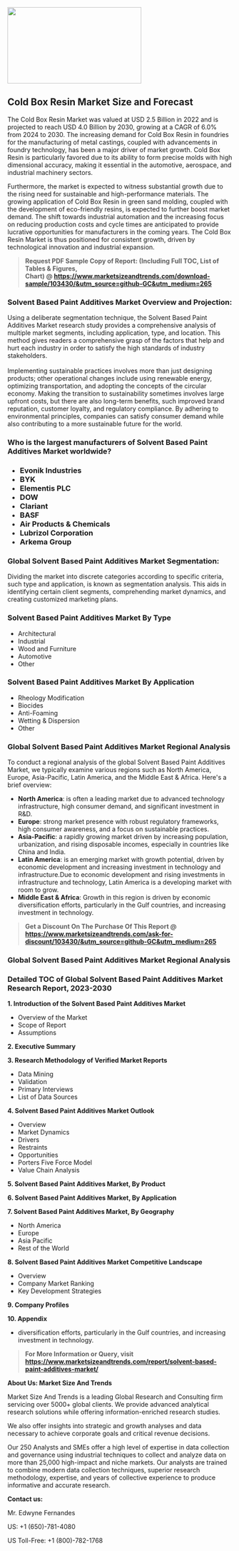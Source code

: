 <p><img class="alignnone size-medium wp-image-20088" src="https://ffe5etoiles.com/wp-content/uploads/2024/12/MST1-300x171.png" alt="" width="300" height="171" /></p><h2>Cold Box Resin Market Size and Forecast</h2><p>The Cold Box Resin Market was valued at USD 2.5 Billion in 2022 and is projected to reach USD 4.0 Billion by 2030, growing at a CAGR of 6.0% from 2024 to 2030. The increasing demand for Cold Box Resin in foundries for the manufacturing of metal castings, coupled with advancements in foundry technology, has been a major driver of market growth. Cold Box Resin is particularly favored due to its ability to form precise molds with high dimensional accuracy, making it essential in the automotive, aerospace, and industrial machinery sectors.</p><p>Furthermore, the market is expected to witness substantial growth due to the rising need for sustainable and high-performance materials. The growing application of Cold Box Resin in green sand molding, coupled with the development of eco-friendly resins, is expected to further boost market demand. The shift towards industrial automation and the increasing focus on reducing production costs and cycle times are anticipated to provide lucrative opportunities for manufacturers in the coming years. The Cold Box Resin Market is thus positioned for consistent growth, driven by technological innovation and industrial expansion.</p></p><blockquote id="" class=""><strong>Request PDF Sample Copy of Report: (Including Full TOC, List of Tables &amp; Figures, Chart)&nbsp;@&nbsp;<strong><a href="https://www.marketsizeandtrends.com/download-sample/103430/&utm_source=github-GC&utm_medium=265" target="_blank">https://www.marketsizeandtrends.com/download-sample/103430/&utm_source=github-GC&utm_medium=265</a></strong></strong></blockquote><h3 id="" class="">Solvent Based Paint Additives Market&nbsp;Overview and Projection:</h3><p id="" class="">Using a deliberate segmentation technique, the Solvent Based Paint Additives Market research study provides a comprehensive analysis of multiple market segments, including application, type, and location. This method gives readers a comprehensive grasp of the factors that help and hurt each industry in order to satisfy the high standards of industry stakeholders. <br /> <br />Implementing sustainable practices involves more than just designing products; other operational changes include using renewable energy, optimizing transportation, and adopting the concepts of the circular economy. Making the transition to sustainability sometimes involves large upfront costs, but there are also long-term benefits, such improved brand reputation, customer loyalty, and regulatory compliance. By adhering to environmental principles, companies can satisfy consumer demand while also contributing to a more sustainable future for the world.</p><h3 id="" class="">Who is the largest manufacturers of&nbsp;Solvent Based Paint Additives Market worldwide?</h3><h3 class=""><p><ul><li>Evonik Industries </li><li> BYK </li><li> Elementis PLC </li><li> DOW </li><li> Clariant </li><li> BASF </li><li> Air Products & Chemicals </li><li> Lubrizol Corporation </li><li> Arkema Group</li></ul></p></h3><h3 id="" class="">Global&nbsp;Solvent Based Paint Additives Market Segmentation:</h3><p id="" class="">Dividing the market into discrete categories according to specific criteria, such type and application, is known as segmentation analysis. This aids in identifying certain client segments, comprehending market dynamics, and creating customized marketing plans.</p><h3 id="" class="">Solvent Based Paint Additives Market&nbsp;By Type</h3><p><p><ul><li>Architectural </li><li> Industrial </li><li> Wood and Furniture </li><li> Automotive </li><li> Other</p></li></ul></p></p><h3 id="" class="">Solvent Based Paint Additives Market&nbsp;By Application</h3><p class=""><p><ul><li>Rheology Modification </li><li> Biocides </li><li> Anti-Foaming </li><li> Wetting & Dispersion </li><li> Other</li></ul></p></p><h3 id="" class="">Global Solvent Based Paint Additives Market Regional Analysis</h3><p id="" class="">To conduct a regional analysis of the global Solvent Based Paint Additives Market, we typically examine various regions such as North America, Europe, Asia-Pacific, Latin America, and the Middle East &amp; Africa. Here's a brief overview:</p><ul><li><strong>North America</strong>: is often a leading market due to advanced technology infrastructure, high consumer demand, and significant investment in R&amp;D.</li><li><strong>Europe</strong>: strong market presence with robust regulatory frameworks, high consumer awareness, and a focus on sustainable practices.</li><li><strong>Asia-Pacific</strong>: a rapidly growing market driven by increasing population, urbanization, and rising disposable incomes, especially in countries like China and India.</li><li><strong>Latin America</strong>: is an emerging market with growth potential, driven by economic development and increasing investment in technology and infrastructure.Due to economic development and rising investments in infrastructure and technology, Latin America is a developing market with room to grow.</li><li><strong>Middle East &amp; Africa</strong>: Growth in this region is driven by economic diversification efforts, particularly in the Gulf countries, and increasing investment in technology.</li></ul><blockquote id="" class=""><strong>Get a Discount On The Purchase Of This Report @ <strong><a href="https://www.marketsizeandtrends.com/ask-for-discount/103430/&utm_source=github-GC&utm_medium=265" target="_blank">https://www.marketsizeandtrends.com/ask-for-discount/103430/&utm_source=github-GC&utm_medium=265</a></strong></strong></blockquote><h3 id="" class="">Global Solvent Based Paint Additives Market Regional Analysis</h3><h3 id="" class="">Detailed TOC of Global Solvent Based Paint Additives Market Research Report, 2023-2030</h3><p id="" class=""><strong>1. Introduction of the Solvent Based Paint Additives Market</strong></p><ul><li>Overview of the Market</li><li>Scope of Report</li><li>Assumptions</li></ul><p id="" class=""><strong>2. Executive Summary</strong></p><p id="" class=""><strong>3. Research Methodology of Verified Market Reports</strong></p><ul><li>Data Mining</li><li>Validation</li><li>Primary Interviews</li><li>List of Data Sources</li></ul><p id="" class=""><strong>4. Solvent Based Paint Additives Market Outlook</strong></p><ul><li>Overview</li><li>Market Dynamics</li><li>Drivers</li><li>Restraints</li><li>Opportunities</li><li>Porters Five Force Model</li><li>Value Chain Analysis</li></ul><p id="" class=""><strong>5. Solvent Based Paint Additives Market, By Product</strong></p><p id="" class=""><strong>6. Solvent Based Paint Additives Market, By Application</strong></p><p id="" class=""><strong>7. Solvent Based Paint Additives Market, By Geography</strong></p><ul><li>North America</li><li>Europe</li><li>Asia Pacific</li><li>Rest of the World</li></ul><p id="" class=""><strong>8. Solvent Based Paint Additives Market Competitive Landscape</strong></p><ul><li>Overview</li><li>Company Market Ranking</li><li>Key Development Strategies</li></ul><p id="" class=""><strong>9. Company Profiles</strong></p><p id="" class=""><strong>10. Appendix</strong></p><ul><li>diversification efforts, particularly in the Gulf countries, and increasing investment in technology.</li></ul><blockquote id="" class=""><strong>For More Information or Query, visit <strong><strong><a href="https://www.marketsizeandtrends.com/report/solvent-based-paint-additives-market/" target="_blank">https://www.marketsizeandtrends.com/report/solvent-based-paint-additives-market/</a></strong></strong></strong></blockquote><p id="" class=""><strong>About Us: Market Size And Trends</strong></p><p id="" class="">Market Size And Trends is a leading Global Research and Consulting firm servicing over 5000+ global clients. We provide advanced analytical research solutions while offering information-enriched research studies.</p><p id="" class="">We also offer insights into strategic and growth analyses and data necessary to achieve corporate goals and critical revenue decisions.</p><p id="" class="">Our 250 Analysts and SMEs offer a high level of expertise in data collection and governance using industrial techniques to collect and analyze data on more than 25,000 high-impact and niche markets. Our analysts are trained to combine modern data collection techniques, superior research methodology, expertise, and years of collective experience to produce informative and accurate research.</p><p id="" class=""><strong>Contact us:</strong></p><p id="" class="">Mr. Edwyne Fernandes</p><p id="" class="">US: +1 (650)-781-4080</p><p id="" class="">US Toll-Free: +1 (800)-782-1768</p>
